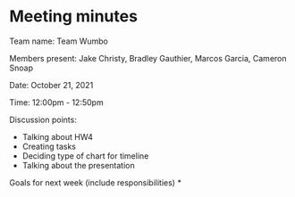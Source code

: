 # Meeting minutes

Team name: Team Wumbo 

Members present: Jake Christy, Bradley Gauthier, Marcos Garcia, Cameron Snoap

Date: October 21, 2021

Time: 12:00pm - 12:50pm

Discussion points: 
* Talking about HW4
* Creating tasks
* Deciding type of chart for timeline
* Talking about the presentation

Goals for next week (include responsibilities)
*
